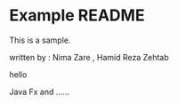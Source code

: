 # Example README

This is a sample.

written by : Nima Zare , Hamid Reza Zehtab

hello

Java Fx and ......
